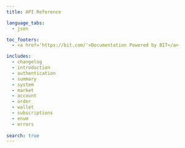 ```yaml
---
title: API Reference

language_tabs:
  - json

toc_footers:
  - <a href='https://bit.com/'>Documentation Powered by BIT</a>

includes:
  - changelog
  - introduction
  - authentication
  - summary
  - system
  - market
  - account
  - order
  - wallet
  - subscriptions
  - enum
  - errors
  
search: true
---
```

